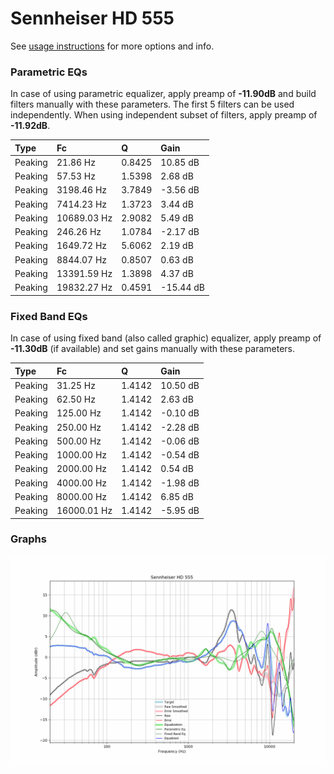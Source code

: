 # Sennheiser HD 555
See [usage instructions](https://github.com/jaakkopasanen/AutoEq#usage) for more options and info.

### Parametric EQs
In case of using parametric equalizer, apply preamp of **-11.90dB** and build filters manually
with these parameters. The first 5 filters can be used independently.
When using independent subset of filters, apply preamp of **-11.92dB**.

| Type    | Fc          |      Q | Gain      |
|:--------|:------------|:-------|:----------|
| Peaking | 21.86 Hz    | 0.8425 | 10.85 dB  |
| Peaking | 57.53 Hz    | 1.5398 | 2.68 dB   |
| Peaking | 3198.46 Hz  | 3.7849 | -3.56 dB  |
| Peaking | 7414.23 Hz  | 1.3723 | 3.44 dB   |
| Peaking | 10689.03 Hz | 2.9082 | 5.49 dB   |
| Peaking | 246.26 Hz   | 1.0784 | -2.17 dB  |
| Peaking | 1649.72 Hz  | 5.6062 | 2.19 dB   |
| Peaking | 8844.07 Hz  | 0.8507 | 0.63 dB   |
| Peaking | 13391.59 Hz | 1.3898 | 4.37 dB   |
| Peaking | 19832.27 Hz | 0.4591 | -15.44 dB |

### Fixed Band EQs
In case of using fixed band (also called graphic) equalizer, apply preamp of **-11.30dB**
(if available) and set gains manually with these parameters.

| Type    | Fc          |      Q | Gain     |
|:--------|:------------|:-------|:---------|
| Peaking | 31.25 Hz    | 1.4142 | 10.50 dB |
| Peaking | 62.50 Hz    | 1.4142 | 2.63 dB  |
| Peaking | 125.00 Hz   | 1.4142 | -0.10 dB |
| Peaking | 250.00 Hz   | 1.4142 | -2.28 dB |
| Peaking | 500.00 Hz   | 1.4142 | -0.06 dB |
| Peaking | 1000.00 Hz  | 1.4142 | -0.54 dB |
| Peaking | 2000.00 Hz  | 1.4142 | 0.54 dB  |
| Peaking | 4000.00 Hz  | 1.4142 | -1.98 dB |
| Peaking | 8000.00 Hz  | 1.4142 | 6.85 dB  |
| Peaking | 16000.01 Hz | 1.4142 | -5.95 dB |

### Graphs
![](./Sennheiser%20HD%20555.png)